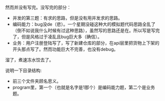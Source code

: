 然而并没有写完。没写完的部分：
- 并发的第三题：有求的思路，但是没有用并发求的思路。
- 编码能力：bug没de（悲）。一个星期没碰这种大的模拟题代码思路全乱了（倒不如说我什么时候有过这种思路），虽然写的思路还是在。所以写是写完了，但是风格过于凌乱且bug巨大多（确信）。
- 业务：用户注册登陆写了，写了新建仓库的部分，在api层里把货物上下架的开头那点写了。然而功能巨大不完善，也没有debug。

溜了，煮速冻水饺去了。

说明一下目录结构:
- 前三个文件夹顾名思义。
- program里，第一个（也就是名字是1那个）是编码能力题，第二个是业务题。
